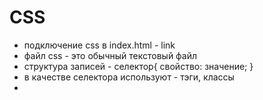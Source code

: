 # CSS

- подключение css в index.html - link
- файл css - это обычный текстовый файл
- структура записей - селектор{ свойство: значение; }
- в качестве селектора используют - тэги, классы
- 
